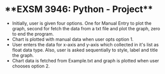 # \***\*EXSM 3946: Python - Project\*\***

- Initially, user is given four options. One for Manual Entry to plot the graph, second for fetch the data from a txt file and plot the graph, zero to end the program.
- Chart is plotted with manual data when user opts option 1.
- User enters the data for x-axis and y-axis which collected in it's list as float data type. Also, user is asked sequentially to style, label and title the graph.
- Chart data is fetched from Example.txt and graph is plotted when user chooses option 2.
